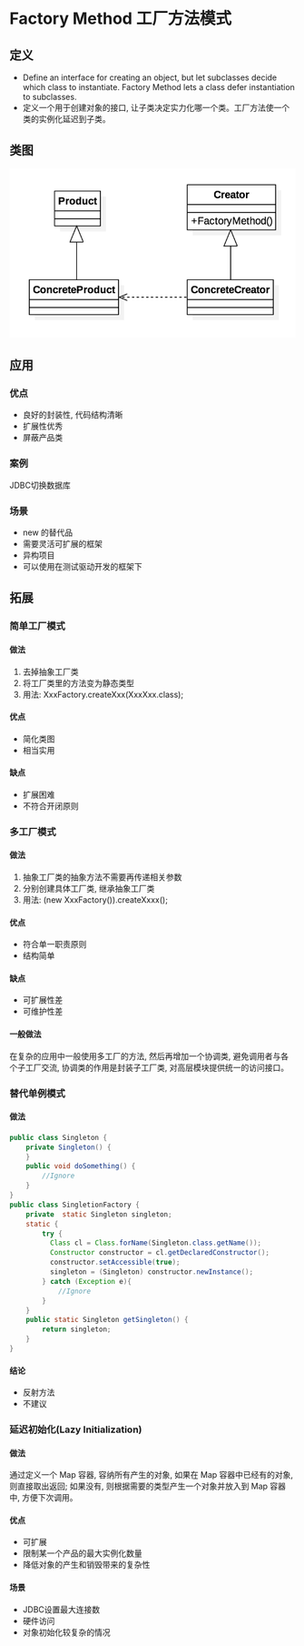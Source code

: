 # Factory Method 工厂方法模式

## 定义

- Define an interface for creating an object, but let subclasses decide which class to instantiate. Factory Method lets a class defer instantiation to subclasses.
- 定义一个用于创建对象的接口, 让子类决定实力化哪一个类。工厂方法使一个类的实例化延迟到子类。

## 类图

![](./Factory.png)

## 应用

### 优点 

- 良好的封装性, 代码结构清晰
- 扩展性优秀
- 屏蔽产品类

### 案例

JDBC切换数据库

### 场景

- new 的替代品
- 需要灵活可扩展的框架
- 异构项目
- 可以使用在测试驱动开发的框架下

## 拓展

### 简单工厂模式

#### 做法

1. 去掉抽象工厂类
2. 将工厂类里的方法变为静态类型
3. 用法: XxxFactory.createXxx(XxxXxx.class);

#### 优点

- 简化类图
- 相当实用

#### 缺点
- 扩展困难
- 不符合开闭原则

### 多工厂模式

#### 做法

1. 抽象工厂类的抽象方法不需要再传递相关参数
2. 分别创建具体工厂类, 继承抽象工厂类
3. 用法: (new XxxFactory()).createXxxx();

#### 优点

- 符合单一职责原则
- 结构简单

#### 缺点

- 可扩展性差
- 可维护性差

#### 一般做法

在复杂的应用中一般使用多工厂的方法, 然后再增加一个协调类, 避免调用者与各个子工厂交流, 协调类的作用是封装子工厂类, 对高层模块提供统一的访问接口。

### 替代单例模式

#### 做法

```java
public class Singleton {
    private Singleton() {
    }
    public void doSomething() {
        //Ignore
    }
}
public class SingletionFactory {
    private  static Singleton singleton;
    static {
        try {
          Class cl = Class.forName(Singleton.class.getName());
          Constructor constructor = cl.getDeclaredConstructor();
          constructor.setAccessible(true);
          singleton = (Singleton) constructor.newInstance();
        } catch (Exception e){
            //Ignore
        }
    }
    public static Singleton getSingleton() {
        return singleton;
    }
}
```

#### 结论

- 反射方法
- 不建议

### 延迟初始化(Lazy Initialization)

#### 做法

通过定义一个 Map 容器, 容纳所有产生的对象, 如果在 Map 容器中已经有的对象, 则直接取出返回; 如果没有, 则根据需要的类型产生一个对象并放入到 Map 容器中, 方便下次调用。

#### 优点

- 可扩展
- 限制某一个产品的最大实例化数量
- 降低对象的产生和销毁带来的复杂性

#### 场景

- JDBC设置最大连接数
- 硬件访问
- 对象初始化较复杂的情况


